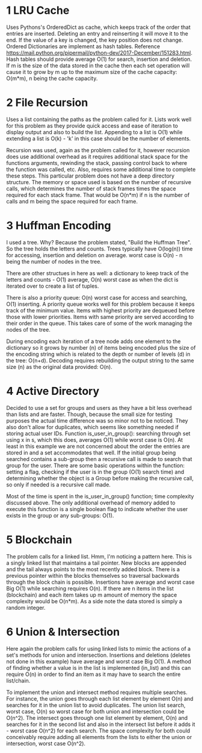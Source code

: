 # 1 LRU Cache
Uses Pythons's OrderedDict as cache, which keeps track of the order that
entries are inserted. Deleting an entry and reinserting it will move it to the end.
If the value of a key is changed, the key position does not change. Ordered Dictionaries are implement as hash tables. Reference https://mail.python.org/pipermail/python-dev/2017-December/151283.html. Hash tables should provide average O(1) for search, insertion and deletion. If m is the size of the data stored in the cache then each set operation will cause it to grow by m up to the maximum size of the cache capacity: O(m*m), n being the cache capacity.


# 2 File Recursion
Uses a list containing the paths as the problem called for it. Lists work well for this problem as they provide quick access and ease of iteration to display output and also to build the list. Appending to a list is O(1) while extending a list is O(k) - 'k' in this case should be the number of elements.

Recursion was used, again as the problem called for it, however recursion does use additional overhead as it requires additional stack space for the functions arguments, rewinding the stack, passing control back to where the function was called, etc. Also, requires some additional time to complete these steps. This particular problem does not have a deep directory structure. The memory or space used is based on the number of recursive calls, which determines the number of stack frames times the space required for each stack frame. That would be O(n*m) if n is the number of calls and m being the space required for each frame.


# 3 Huffman Encoding
I used a tree. Why? Because the problem stated, "Build the Huffman Tree". So the tree holds the letters and counts. Trees typically have O(log(n)) time for accessing, insertion and deletion on average. worst case is O(n) - n being the number of nodes in the tree.

There are other structues in here as well: a dictionary to keep track of the letters and counts - O(1) average, O(n) worst case as when the dict is iterated over to create a list of tuples.

There is also a priority queue: O(n) worst case for access and searching, O(1) inserting. A priority queue works well for this problem because it keeps track of the minimum value. Items with highest priority are dequeued before those with lower priorities. Items with same priority are served according to their order in the queue. This takes care of some of the work managing the nodes of the tree.

During encoding each iteration of a tree node adds one element to the dictionary so it grows by number (n) of items being encoded plus the size of the encoding string which is related to the depth or number of levels (d) in the tree: O(n+d). Decoding requires rebuilding the output string to the same size (n) as the original data provided: O(n).


# 4 Active Directory
Decided to use a set for groups and users as they have a bit less overhead than lists and are faster. Though, because the small size for testing purposes the actual time difference was so minor not to be noticed. They also don't allow for duplicates, which seems like something needed if storing actual user IDs. Function is_user_in_group(): searching through set using x in s, which this does, averages O(1) while worst case is O(n). At least in this example we are not concerned about the order the entries are stored in and a set accommodates that well. If the initial group being searched contains a sub-group then a recursive call is made to search that group for the user. There are some basic operations within the function: setting a flag, checking if the user is in the group (O(1) search time) and determining whether the object is a Group before making the recursive call, so only if needed is a recursive call made.

Most of the time is spent in the is_user_in_group() function; time complexity discussed above. The only additional overhead of memory added to execute this function is a single boolean flag to indicate whether the user exists in the group or any sub-groups: O(1).


# 5 Blockchain
The problem calls for a linked list. Hmm, I'm noticing a pattern here. This is a singly linked list that maintains a tail pointer. New blocks are appended and the tail always points to the most recently added block. There is a previous pointer within the blocks  themselves so traversal backwards through the block chain is possible. Insertions have average and worst case Big O(1) while searching requires O(n). If there are n items in the list (blockchain) and each item takes up m amount of memory the space complexity would be O(n*m). As a side note the data stored is simply a random integer.

# 6 Union & Intersection
Here again the problem calls for using linked lists to mimic the actions of a set's methods for union and intersection. Insertions and deletions (deletes not done in this example) have average and worst case Big O(1). A method of finding whether a value is in the list is implemented (in_list) and this can require O(n) in order to find an item as it may have to search the entire list/chain.

To implement the union and intersect method requires multiple searches. For instance, the union goes through each list element by element O(n) and searches for it in the union list to avoid duplicates. The union list search, worst case, O(n) so worst case for both union and intersection could be O(n^2). The intersect goes through one list element by element, O(n) and searches for it in the second list and also in the intersect list before it adds it - worst case O(n^2) for each search. The space complexity for both could conceivably require adding all elements from the lists to either the union or intersection, worst case O(n^2).
